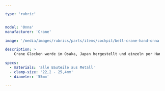 ```yaml
---

type: 'rubric'


model: 'Onna'
manufacturer: 'Crane'

image: '/media/images/rubrics/parts/items/cockpit/bell-crane-hand-onna.jpeg'

description: >
    Crane Glocken werde in Osaka, Japan hergestellt und einzeln per Hand bemalt, so ist jede etwas anders. Ihre traditionelle Gestaltung ist zeitlos, ihr Klang ist klar und hell.

specs: 
  - materials: 'alle Bauteile aus Metall'
  - clamp-size: '22,2 - 25,4mm'
  - diameter: '55mm'

---
```


